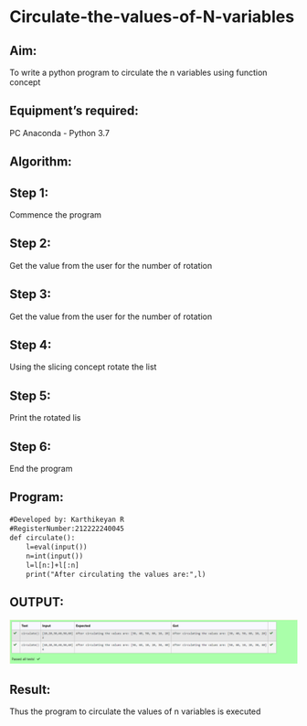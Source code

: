 # Circulate-the-values-of-N-variables
## Aim:
To write a python program to circulate the n variables using function concept
## Equipment’s required:
PC
Anaconda - Python 3.7

## Algorithm: 

## Step 1:
Commence the program

## Step 2:
Get the value from the user for the number of rotation

## Step 3:
Get the value from the user for the number of rotation

## Step 4:
Using the slicing concept rotate the list

## Step 5:
Print the rotated lis

## Step 6:
End the program


## Program:
```
#Developed by: Karthikeyan R
#RegisterNumber:212222240045
def circulate():
    l=eval(input())
    n=int(input())
    l=l[n:]+l[:n]
    print("After circulating the values are:",l)
```

## OUTPUT:
![output](./227723044-809bd693-5c8b-4fb5-8cde-890a9ab67f88.png)

## Result:
Thus the program to circulate the values of n variables is executed
